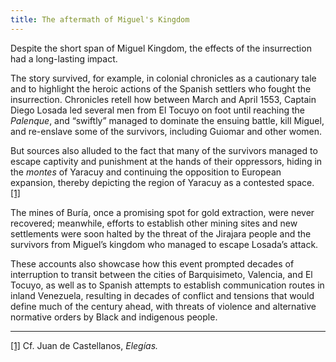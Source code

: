 ```yaml
---
title: The aftermath of Miguel's Kingdom
---
```


Despite the short span of Miguel Kingdom, the effects of the insurrection had a long-lasting impact.

The story survived, for example, in colonial chronicles as a cautionary tale and to highlight the heroic actions of the Spanish settlers who fought the insurrection. Chronicles retell how between March and April 1553, Captain Diego Losada led several men from El Tocuyo on foot until reaching the _Palenque_, and “swiftly” managed to dominate the ensuing battle, kill Miguel, and re-enslave some of the survivors, including Guiomar and other women.

But sources also alluded to the fact that many of the survivors managed to escape captivity and punishment at the hands of their oppressors, hiding in the _montes_ of Yaracuy and continuing the opposition to European expansion, thereby depicting the region of Yaracuy as a contested space. [[1]](#_ftn1)

The mines of Buría, once a promising spot for gold extraction, were never recovered; meanwhile, efforts to establish other mining sites and new settlements were soon halted by the threat of the Jirajara people and the survivors from Miguel’s kingdom who managed to escape Losada’s attack. 

These accounts also showcase how this event prompted decades of interruption to transit between the cities of Barquisimeto, Valencia, and El Tocuyo, as well as to Spanish attempts to establish communication routes in inland Venezuela, resulting in decades of conflict and tensions that would define much of the century ahead, with threats of violence and alternative normative orders by Black and indigenous people.

---

[[1]](#_ftnref1) Cf. Juan de Castellanos, _Elegías._
